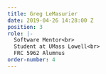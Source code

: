 ```yaml
---
title: Greg LeMasurier
date: 2019-04-26 14:28:00 Z
position: 3
role: |-
  Software Mentor<br>
  Student at UMass Lowell<br>
  FRC 5962 Alumnus
order-number: 4
---
```


